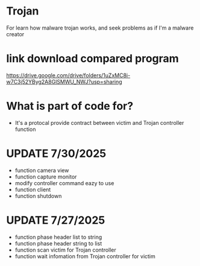 # Trojan
For learn how malware trojan works, and seek problems as if I'm a malware creator

# link download compared program
https://drive.google.com/drive/folders/1uZxMC8i-w7C3j52YByg2A8GlSMWU_NWJ?usp=sharing

# What is part of code for?
- It's a protocal provide contract between victim and Trojan controller function

# UPDATE 7/30/2025
- function camera view
- function capture monitor
- modify controller command eazy to use
- function client
- function shutdown

# UPDATE 7/27/2025
- function phase header list to string
- function phase header string to list
- function scan victim for Trojan controller
- function wait infomation from Trojan controller for victim

